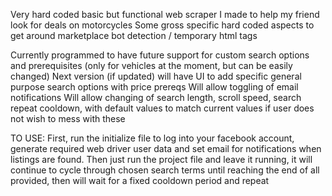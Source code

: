 Very hard coded basic but functional web scraper I made to help my friend look for deals on motorcycles
Some gross specific hard coded aspects to get around marketplace bot detection / temporary html tags

Currently programmed to have future support for custom search options and prerequisites (only for vehicles at the moment, but can be easily changed)
Next version (if updated) will have UI to add specific general purpose search options with price prereqs
Will allow toggling of email notifications
Will allow changing of search length, scroll speed, search repeat cooldown, with default values to match current values if user does not wish to mess with these  



TO USE:
First, run the initialize file to log into your facebook account, generate required web driver user data and set email for notifications when listings are found.
Then just run the project file and leave it running, it will continue to cycle through chosen search terms until reaching the end of all provided, then will wait for a fixed cooldown period and repeat
